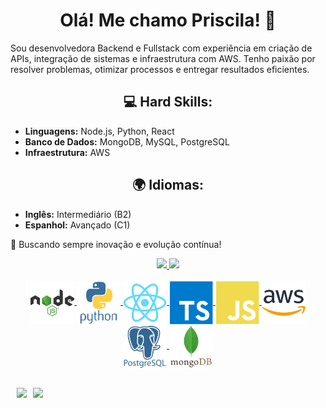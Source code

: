 <div align="center">
  <h1>Olá! Me chamo Priscila! 👋</h1>
</div>

<p>Sou desenvolvedora Backend e Fullstack com experiência em criação de APIs, integração de sistemas e infraestrutura com AWS. Tenho paixão por resolver problemas, otimizar processos e entregar resultados eficientes.</p>

<div align="center">
  <h2>💻 Hard Skills:</h2>
</div>
<ul>
  <li><strong>Linguagens:</strong> Node.js, Python, React</li>
  <li><strong>Banco de Dados:</strong> MongoDB, MySQL, PostgreSQL</li>
  <li><strong>Infraestrutura:</strong> AWS</li>
</ul>

<div align="center">
  <h2>🌍 Idiomas:</h2>
</div>
<ul>
  <li><strong>Inglês:</strong> Intermediário (B2)</li>
  <li><strong>Espanhol:</strong> Avançado (C1)</li>
</ul>

<p>🚀 Buscando sempre inovação e evolução contínua!</p>




<div align="center">
  <a href="https://github.com/pnascimentodev">
  <img height="180em" src="https://github-readme-stats.vercel.app/api?username=pnascimentodev&show_icons=true&theme=dracula&include_all_commits=true&count_private=true"/>
  <img height="180em" src="https://github-readme-stats.vercel.app/api/top-langs/?username=pnascimentodev&layout=compact&langs_count=7&theme=dracula"/>
</div>

  
  <div align="center" style="display: inline_block"><br>
    
  <img align="center" alt="Priscila-Node" height="70" width="70" src="https://raw.githubusercontent.com/devicons/devicon/refs/heads/master/icons/nodejs/nodejs-original-wordmark.svg">
  <img align="center" alt="Priscila-Python" height="70" width="70" src="https://raw.githubusercontent.com/devicons/devicon/refs/heads/master/icons/python/python-original-wordmark.svg">
  <img align="center" alt="Priscila-React" height="70" width="70" src="https://raw.githubusercontent.com/devicons/devicon/refs/heads/master/icons/react/react-original.svg">
  <img align="center" alt="Priscila-TypeScript" height="70" width="70" src="https://raw.githubusercontent.com/devicons/devicon/refs/heads/master/icons/typescript/typescript-plain.svg">
  <img align="center" alt="Priscila-JavaScript" height="70" width="70" src="https://raw.githubusercontent.com/devicons/devicon/refs/heads/master/icons/javascript/javascript-plain.svg">
  <img align="center" alt="Priscila-AWS" height="70" width="70" src="https://raw.githubusercontent.com/devicons/devicon/refs/heads/master/icons/amazonwebservices/amazonwebservices-original-wordmark.svg">
  <img align="center" alt="Priscila-PostgreSQL" height="70" width="70" src="https://raw.githubusercontent.com/devicons/devicon/refs/heads/master/icons/postgresql/postgresql-plain-wordmark.svg">
  <img align="center" alt="Priscila-Mongo" height="70" width="70" src="https://raw.githubusercontent.com/devicons/devicon/refs/heads/master/icons/mongodb/mongodb-original-wordmark.svg">


  
</div>
<div>
  
  ##

  </div> 
<div align="center" style="display: flex; gap: 10px;"> 
  <a href="https://wa.me/5581985066153?text=Ola!%20Vi%20Seu%20perfil%20no%20GitHub!" target="_blank">
    <img align="center" src="https://img.shields.io/badge/WhatsApp-25D366?style=for-the-badge&logo=whatsapp&logoColor=white" target="_blank">
  </a>  
  <a href="https://www.linkedin.com/in/devpnascimento/" target="_blank">
    <img align="center" src="https://img.shields.io/badge/-LinkedIn-%230077B5?style=for-the-badge&logo=linkedin&logoColor=white" target="_blank">
  </a> 
</div>


